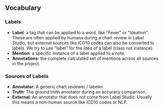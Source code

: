 ## Vocabulary

### Labels
- **Label**: a tag that can be applied to a word, like "Fever" or "Ideation".
  These are often applied by humans during a chart review in Label Studio,
  but external sources like ICD10 codes can also be converted to labels.
  We try to use "label" for the _idea_ of a label (class not instance).
- **Mention**: a specific instance of a label applied to a note.
- **Annotations**: the complete calculated set of mentions across all sources in the project.

### Sources of Labels
- **Annotator**: A generic chart reviewer / labeler.
- **Truth**: The ground truth annotator during an accuracy comparison.
- **External**: An annotator that does not come from Label Studio.
  Usually this means a non-human source like ICD10 codes or NLP.

